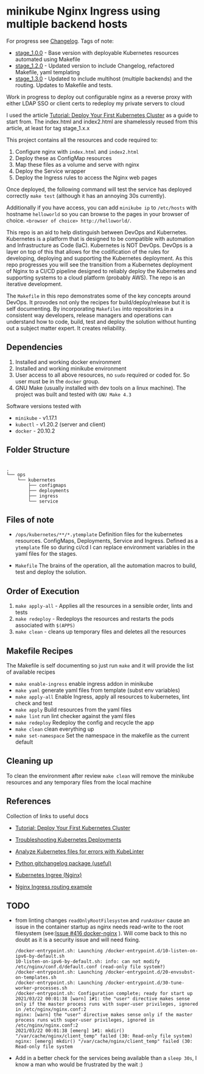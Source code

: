 # minikube Nginx Ingress using multiple backend hosts

For progress see [Changelog](./Changelog.rst "Changelog"). Tags of note:

- [stage_1.0.0](https://github.com/djma-blog-code/minikube-nginx/releases/tag/1.0.0 "Stage 1.0 - initial automation code") - Base version with deployable Kubernetes resources automated using Makefile
- [stage_1.2.0](https://github.com/djma-blog-code/minikube-nginx/releases/tag/1.2.0 "Stage 1.2 - refactoring automation") - Updated version to include Changelog, refactored Makefile, yaml templating
- [stage_1.3.0](https://github.com/djma-blog-code/minikube-nginx/releases/tag/1.3.0 "Stage 1.3 - Add in multihost routing (backends)") - Updated to include multihost (multiple backends) and the routing. Updates to Makefile and tests.

Work in progress to deploy out configurable nginx as a reverse proxy with either LDAP SSO or client certs to redeploy my private servers to cloud

I used the article [Tutorial: Deploy Your First Kubernetes Cluster](https://www.appvia.io/blog/tutorial-deploy-kubernetes-cluster "Tutorial: Deploy Your First Kubernetes Cluster") as a guide to start from. The index.html and index2.html are shamelessly reused from this article, at least for tag stage_1.x.x

This project contains all the resources and code required to:

1. Configure nginx with `index.html` and `index2.html`
2. Deploy these as ConfigMap resources
3. Map these files as a volume and serve with nginx
4. Deploy the Service wrapper
5. Deploy the Ingress rules to access the Nginx web pages

Once deployed, the following command will test the service has deployed correctly `make test` (although it has an annoying 30s currently).

Additionally if you have access, you can add `minikube ip` to `/etc/hosts` with hostname `helloworld` so you can browse to the pages in your browser of choice. `<browser of choice> http://helloworld/`.

This repo is an aid to help distinguish between DevOps and Kubernetes. Kubernetes is a platform that is designed to be compatible with automation and Infrastructure as Code (IaC). Kubernetes is NOT DevOps. DevOps is a layer on top of this that allows for the codification of the rules for developing, deploying and supporting the Kubernetes deployment. As this repo progresses you will see the transition from a Kubernetes deployment of Nginx to a CI/CD pipeline designed to reliably deploy the Kubernetes and supporting systems to a cloud platform (probably AWS). The repo is an iterative development.

The `Makefile` in this repo demonstrates some of the key concepts around DevOps. It provodes not only the recipes for build/deploy/release but it is self documenting. By incorporating `Makefiles` into repositories in a consistent way developers, release managers and operations can understand how to code, build, test and deploy the solution without hunting out a subject matter expert. It creates reliability.

## Dependencies

1. Installed and working docker environment
2. Installed and working minikube environment
3. User access to all above resources, no `sudo` required or coded for. So user must be in the `docker` group.
4. GNU Make (usually installed with dev tools on a linux machine). The project was built and tested with `GNU Make 4.3`

Software versions tested with

- `minikube` - v1.17.1
- `kubectl` - v1.20.2 (server and client)
- `docker` - 20.10.2

## Folder Structure

```text

.
└── ops
    └── kubernetes
        ├── configmaps
        ├── deployments
        ├── ingress
        └── service

```

## Files of note

- `/ops/kubernetes/**/*.ytemplate` Definition files for the kubernetes resources. ConfigMaps, Deployments, Service and Ingress. Defined as a `ytemplate` file so during ci/cd I can replace environment variables in the yaml files for the stages.

- `Makefile` The brains of the operation, all the automation macros to build, test and deploy the solution.

## Order of Execution

1. `make apply-all` - Applies all the resources in a sensible order, lints and tests
2. `make redeploy` - Redeploys the resources and restarts the pods associated with `$(APPS)`
3. `make clean` - cleans up temporary files and deletes all the resources

## Makefile Recipes

The Makefile is self documenting so just run `make` and it will provide the list of available recipes

- `make enable-ingress` enable ingress addon in minikube
- `make yaml` generate yaml files from template (subst env variables)
- `make apply-all` Enable Ingress, apply all resources to kubernetes, lint check and test
- `make apply` Build resources from the yaml files
- `make lint` run lint checker against the yaml files
- `make redeploy` Redeploy the config and recycle the app
- `make clean` clean everything up
- `make set-namespace` Set the namespace in the makefile as the current default

## Cleaning up

To clean the environment after review `make clean` will remove the minikube resources and any temporary files from the local machine

## References

Collection of links to useful docs

- [Tutorial: Deploy Your First Kubernetes Cluster](https://www.appvia.io/blog/tutorial-deploy-kubernetes-cluster "Tutorial: Deploy Your First Kubernetes Cluster")
- [Troubleshooting Kubernetes Deployments](https://learnk8s.io/troubleshooting-deployments "Troubleshooting Kubernetes Deployments")
- [Analyze Kubernetes files for errors with KubeLinter](https://opensource.com/article/21/1/kubelinter "Analyze Kubernetes files for errors with KubeLinter")

- [Python gitchangelog package (useful)](https://github.com/vaab/gitchangelog "Git Changelog python package")
- [Kubernetes Ingree (Nginx)](https://github.com/nginxinc/kubernetes-ingress "Kubernetes Ingress repo")
- [Nginx Ingress routing example](https://github.com/nginxinc/kubernetes-ingress/tree/master/examples/complete-example "Nginx routing example for kubernetes ingress ")

## TODO

- from linting changes `readOnlyRootFilesystem` and `runAsUser` cause an issue in the container startup as nginx needs read-write to the root filesystem (see:[Issue #416 docker-nginx](https://github.com/nginxinc/docker-nginx/issues/416 "Issue #416 docker-nginx") ). Will come back to this no doubt as it is a security issue and will need fixing.

  ```
  /docker-entrypoint.sh: Launching /docker-entrypoint.d/10-listen-on-ipv6-by-default.sh
  10-listen-on-ipv6-by-default.sh: info: can not modify /etc/nginx/conf.d/default.conf (read-only file system?)
  /docker-entrypoint.sh: Launching /docker-entrypoint.d/20-envsubst-on-templates.sh
  /docker-entrypoint.sh: Launching /docker-entrypoint.d/30-tune-worker-processes.sh
  /docker-entrypoint.sh: Configuration complete; ready for start up
  2021/03/22 00:01:38 [warn] 1#1: the "user" directive makes sense only if the master process runs with super-user privileges, ignored in /etc/nginx/nginx.conf:2
  nginx: [warn] the "user" directive makes sense only if the master process runs with super-user privileges, ignored in /etc/nginx/nginx.conf:2
  2021/03/22 00:01:38 [emerg] 1#1: mkdir() "/var/cache/nginx/client_temp" failed (30: Read-only file system)
  nginx: [emerg] mkdir() "/var/cache/nginx/client_temp" failed (30: Read-only file system

  ```

- Add in a better check for the services being available than a `sleep 30s`, I know a man who would be frustrated by the wait :)
